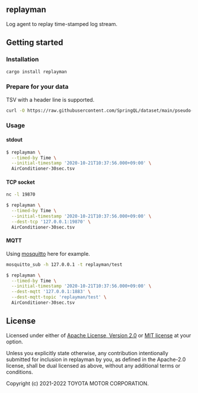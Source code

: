## replayman

Log agent to replay time-stamped log stream.

## Getting started

### Installation

```bash
cargo install replayman
```

### Prepare for your data

TSV with a header line is supported.

```bash
curl -O https://raw.githubusercontent.com/SpringQL/dataset/main/pseudo-in-vehicle/AirConditioner-30sec.tsv
```

### Usage

#### stdout

```bash
$ replayman \
  --timed-by Time \
  --initial-timestamp '2020-10-21T10:37:56.000+09:00' \
  AirConditioner-30sec.tsv
```

#### TCP socket

```bash
nc -l 19870
```

```bash
$ replayman \
  --timed-by Time \
  --initial-timestamp '2020-10-21T10:37:56.000+09:00' \
  --dest-tcp '127.0.0.1:19870' \
  AirConditioner-30sec.tsv
```

#### MQTT

Using [mosquitto](https://github.com/eclipse/mosquitto) here for example.

```bash
mosquitto_sub -h 127.0.0.1 -t replayman/test
```

```bash
$ replayman \
  --timed-by Time \
  --initial-timestamp '2020-10-21T10:37:56.000+09:00' \
  --dest-mqtt '127.0.0.1:1883' \
  --dest-mqtt-topic 'replayman/test' \
  AirConditioner-30sec.tsv
```

## License

Licensed under either of [Apache License, Version 2.0](LICENSE-APACHE) or [MIT license](LICENSE-MIT) at your option.

Unless you explicitly state otherwise, any contribution intentionally submitted
for inclusion in replayman by you, as defined in the Apache-2.0 license, shall be
dual licensed as above, without any additional terms or conditions.

Copyright (c) 2021-2022 TOYOTA MOTOR CORPORATION.
